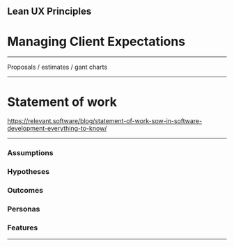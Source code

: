 ## Lean UX Principles
# Managing Client&nbsp;Expectations

---

Proposals / estimates / gant charts


---

# Statement of work

https://relevant.software/blog/statement-of-work-sow-in-software-development-everything-to-know/

---

<!-- .slide: data-background="./assets/img/funnel-new-grad-50.png" -->
### Assumptions
### Hypotheses
### Outcomes
### Personas
### Features

---

